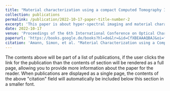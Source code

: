 ```yaml
---
title: "Material characterization using a compact Computed Tomography Imaging Spectrometer with super-resolution capability"
collection: publications
permalink: /publication/2022-10-17-paper-title-number-2
excerpt: 'This paper is about hyper-spectral imaging and material characterization using spectral signature of objects.'
date: 2022-10-17
venue: 'Proceedings of the 6th International Conference on Optical Characterization of Materials'
paperurl: 'https://books.google.de/books?hl=de&lr=&id=CfXBEAAAQBAJ&oi=fnd&pg=PA139&dq=mazen+mel&ots=2Fiyh8nHJ4&sig=CKE8t_5nQXXx8izmhv4lFvPOSJ0#v=onepage&q&f=false'
citation: 'Amann, Simon, et al. "Material Characterization using a Compact Computed Tomography Imaging Spectrometer with Super-resolution Capability." Proceedings of the 6th International Conference on Optical Characterization of Materials, OCM 2023.'
---
```


The contents above will be part of a list of publications, if the user clicks the link for the publication than the contents of section will be rendered as a full page, allowing you to provide more information about the paper for the reader. When publications are displayed as a single page, the contents of the above "citation" field will automatically be included below this section in a smaller font.
